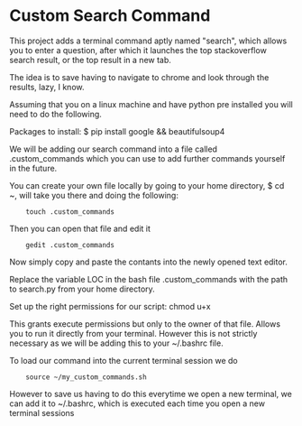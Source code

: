 # Custom Search Command

This project adds a terminal command aptly named "search", which allows you to enter a question, after which it launches the top stackoverflow search result, or the top result in a new tab.

The idea is to save having to navigate to chrome and look through the results, lazy, I know.

Assuming that you on a linux machine and have python pre installed you will need to do the following.

Packages to install:
  $ pip install google && beautifulsoup4
  
We will be adding our search command into a file called .custom_commands which you can use to add further commands yourself in the future.

 You can create your own file locally by going to your home directory,  $ cd ~, will take you there and doing the following:
  
        touch .custom_commands
        
  Then you can open that file and edit it 
  
        gedit .custom_commands
        
  Now simply copy and paste the contants into the newly opened text editor.
  
 Replace the variable LOC in the bash file .custom_commands with the path to search.py from your home directory.
 
Set up the right permissions for our script:
  chmod u+x
  
  This grants execute permissions but only to the owner of that file. Allows you to run it directly from your terminal.
  However this is not strictly necessary as we will be adding this to your ~/.bashrc file.
  
To load our command into the current terminal session we do 

        source ~/my_custom_commands.sh
        
However to save us having to do this everytime we open a new terminal, we can add it to ~/.bashrc, which is executed each time you open a new terminal sessions

  

